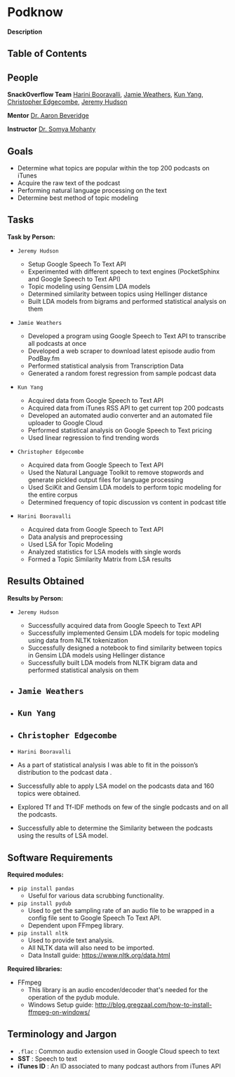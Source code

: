 # Podknow
**Description**

## Table of Contents

 ## People
 **SnackOverflow Team** [Harini Booravalli](https://github.com/HariniBooravalli), [Jamie Weathers](https://github.com/jwthrs), [Kun Yang](https://github.com/kunyang6), [Christopher Edgecombe](https://github.com/credgeco), [Jeremy Hudson](https://github.com/JeremyHudson43)

 **Mentor** [Dr. Aaron Beveridge](https://github.com/aabeveridge)

 **Instructor** [Dr. Somya Mohanty](https://github.com/somyamohanty)

 ## Goals
- Determine what topics are popular within the top 200 podcasts on iTunes 
- Acquire the raw text of the podcast
- Performing natural language processing on the text
- Determine best method of topic modeling
     
 ## Tasks
 
   **Task by Person:**
  - ``Jeremy Hudson``
     - Setup Google Speech To Text API
     - Experimented with different speech to text engines (PocketSphinx and Google Speech to Text API)
     - Topic modeling using Gensim LDA models 
     - Determined similarity between topics using Hellinger distance
     - Built LDA models from bigrams and performed statistical analysis on them 
     
  - ``Jamie Weathers``
     - Developed a program using Google Speech to Text API to transcribe all podcasts at once 
     - Developed a web scraper to download latest episode audio from PodBay.fm
     - Performed statistical analysis from Transcription Data
     - Generated a random forest regression from sample podcast data 
     
  - ``Kun Yang``
     - Acquired data from Google Speech to Text API 
     - Acquired data from iTunes RSS API to get current top 200 podcasts 
     - Developed an automated audio converter and an automated file uploader to Google Cloud
     - Performed statistical analysis on Google Speech to Text pricing 
     - Used linear regression to find trending words 
     
      
  - ``Christopher Edgecombe``
     - Acquired data from Google Speech to Text API 
     - Used the Natural Language Toolkit to remove stopwords and generate pickled output files for language processing 
     - Used SciKit and Gensim LDA models to perform topic modeling for the entire corpus
     - Determined frequency of topic discussion vs content in podcast title 
     
  - ``Harini Booravalli``
     - Acquired data from Google Speech to Text API 
     - Data analysis and preprocessing 
     - Used LSA for Topic Modeling
     - Analyzed statistics for LSA models with single words 
     - Formed a Topic Similarity Matrix from LSA results 
     
 ## Results Obtained 
**Results by Person:**
  - ``Jeremy Hudson``
  
     - Successfully acquired data from Google Speech to Text API 
     - Successfully implemented Gensim LDA models for topic modeling using data from NLTK tokenization  
     - Successfully designed a notebook to find similarity between topics in Gensim LDA models using Hellinger distance
     - Successfully built LDA models from NLTK bigram data and performed statistical analysis on them 
     
  - ``Jamie Weathers``
     - 

     
  - ``Kun Yang``
     - 

      
  - ``Christopher Edgecombe``
     - 

     
  - ``Harini Booravalli``
- As a part of statistical analysis I was able to fit in the poisson’s distribution to the podcast data .
- Successfully able to apply LSA model on the podcasts data and 160 topics were obtained.
- Explored Tf and Tf-IDF methods on few of the single podcasts and on all the podcasts.
- Successfully able to determine the Similarity between the podcasts using the results of LSA model.


     
 ## Software Requirements
**Required modules:**
  - ``pip install pandas``
     - Useful for various data scrubbing functionality.
  - ``pip install pydub``
     - Used to get the sampling rate of an audio file to be wrapped in a config file sent to Google Speech To Text API.
     - Dependent upon FFmpeg library.
  - ``pip install nltk``
     - Used to provide text analysis.
     - All NLTK data will also need to be imported.
     - Data Install guide: https://www.nltk.org/data.html     
     
 **Required libraries:**
  - FFmpeg
     - This library is an audio encoder/decoder that's needed for the operation of the pydub module.
     - Windows Setup guide: http://blog.gregzaal.com/how-to-install-ffmpeg-on-windows/

 ## Terminology and Jargon
  - ``.flac`` : Common audio extension used in Google Cloud speech to text
  - **SST** : Speech to text
  - **iTunes ID** : An ID associated to many podcast authors from iTunes API
